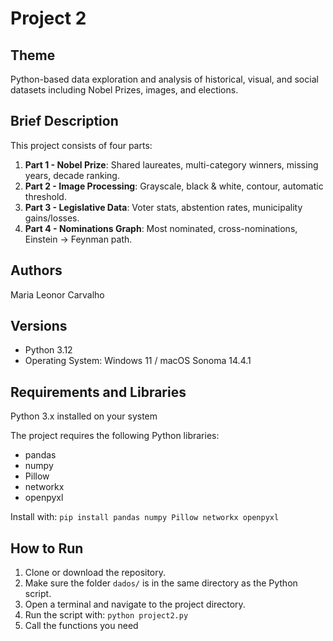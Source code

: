 # Project 2

## Theme
Python-based data exploration and analysis of historical, visual, and social datasets including Nobel Prizes, images, and elections.

## Brief Description
This project consists of four parts:
1. **Part 1 - Nobel Prize**: Shared laureates, multi-category winners, missing years, decade ranking.
2. **Part 2 - Image Processing**: Grayscale, black & white, contour, automatic threshold.
3. **Part 3 - Legislative Data**: Voter stats, abstention rates, municipality gains/losses.
4. **Part 4 - Nominations Graph**: Most nominated, cross-nominations, Einstein → Feynman path.

## Authors
Maria Leonor Carvalho

## Versions
- Python 3.12
- Operating System: Windows 11 / macOS Sonoma 14.4.1

## Requirements and Libraries
Python 3.x installed on your system

The project requires the following Python libraries:
- pandas
- numpy
- Pillow
- networkx
- openpyxl
  
Install with: ```pip install pandas numpy Pillow networkx openpyxl```

## How to Run
1. Clone or download the repository.
2. Make sure the folder `dados/` is in the same directory as the Python script.
3. Open a terminal and navigate to the project directory.
3. Run the script with: ```python project2.py```
4. Call the functions you need
